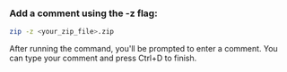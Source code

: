 ### Add a comment using the -z flag:
```bash
zip -z <your_zip_file>.zip
```

After running the command, you'll be prompted to enter a comment. You can type your comment and press Ctrl+D to finish.
